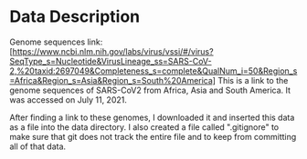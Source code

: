 # Data Description

Genome sequences link: [https://www.ncbi.nlm.nih.gov/labs/virus/vssi/#/virus?SeqType_s=Nucleotide&VirusLineage_ss=SARS-CoV-2,%20taxid:2697049&Completeness_s=complete&QualNum_i=50&Region_s=Africa&Region_s=Asia&Region_s=South%20America] This is a link to the genome sequences of SARS-CoV2 from Africa, Asia and South America. It was accessed on July 11, 2021.

After finding a link to these genomes, I downloaded it and inserted this data as a file into the data directory. I also created a file called ".gitignore" to make sure that git does not track the entire file and to keep from committing all of that data.